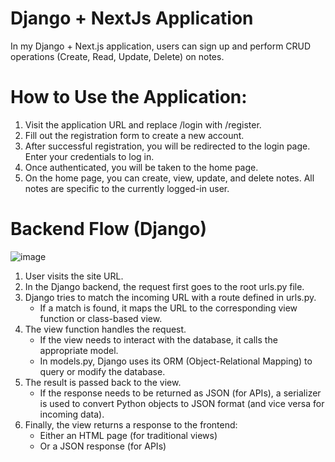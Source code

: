 # Django + NextJs Application

In my Django + Next.js application, users can sign up and perform CRUD operations (Create, Read, Update, Delete) on notes.

# How to Use the Application:
1. Visit the application URL and replace /login with /register.
2. Fill out the registration form to create a new account.
3. After successful registration, you will be redirected to the login page. Enter your credentials to log in.
4. Once authenticated, you will be taken to the home page.
5. On the home page, you can create, view, update, and delete notes. All notes are specific to the currently logged-in user.

# Backend Flow (Django)
![image](https://github.com/user-attachments/assets/aead184a-68b2-401c-b740-c91f9ef8ca3b)

1. User visits the site URL.
2. In the Django backend, the request first goes to the root urls.py file.
3. Django tries to match the incoming URL with a route defined in urls.py.
   - If a match is found, it maps the URL to the corresponding view function or class-based view.
4. The view function handles the request.
   - If the view needs to interact with the database, it calls the appropriate model.
   - In models.py, Django uses its ORM (Object-Relational Mapping) to query or modify the database.
5. The result is passed back to the view.
   - If the response needs to be returned as JSON (for APIs), a serializer is used to convert Python objects to JSON format (and vice versa for incoming data).
6. Finally, the view returns a response to the frontend:
   - Either an HTML page (for traditional views)
   - Or a JSON response (for APIs)

